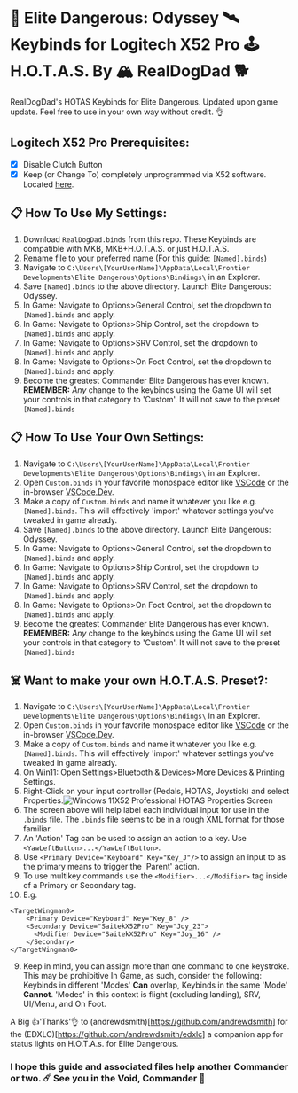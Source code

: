 # 🚀 Elite Dangerous: Odyssey 🛰️ Keybinds for Logitech X52 Pro 🕹️ H.O.T.A.S. By 🏔️ RealDogDad 🐕
RealDogDad's HOTAS Keybinds for Elite Dangerous. Updated upon game update.
Feel free to use in your own way without credit. 👌
## Logitech X52 Pro Prerequisites:
- [x] Disable Clutch Button
- [x] Keep (or Change To) completely unprogrammed via X52 software. Located [here](https://logitechg502.com/wp-content/drivers/X52_HOTAS_x86_8_0_213_0.exe). 
## 📋 How To Use My Settings:
1. Download `RealDogDad.binds` from this repo. These Keybinds are compatible with MKB, MKB+H.O.T.A.S. or just H.O.T.A.S.
2. Rename file to your preferred name (For this guide: `[Named].binds`)
1. Navigate to `C:\Users\[YourUserName]\AppData\Local\Frontier Developments\Elite Dangerous\Options\Bindings\` in an Explorer.
2. Save `[Named].binds` to the above directory. Launch Elite Dangerous: Odyssey.
3. In Game: Navigate to Options>General Control, set the dropdown to `[Named].binds` and apply.
4. In Game: Navigate to Options>Ship Control, set the dropdown to `[Named].binds` and apply.
5. In Game: Navigate to Options>SRV Control, set the dropdown to `[Named].binds` and apply.
6. In Game: Navigate to Options>On Foot Control, set the dropdown to `[Named].binds` and apply.
7. Become the greatest Commander Elite Dangerous has ever known.
__REMEMBER:__ *Any* change to the keybinds using the Game UI will set your controls in that category to 'Custom'. It will not save to the preset `[Named].binds`
## 📋 How To Use Your Own Settings:
1. Navigate to `C:\Users\[YourUserName]\AppData\Local\Frontier Developments\Elite Dangerous\Options\Bindings\` in an Explorer.
2. Open `Custom.binds` in your favorite monospace editor like [VSCode](https://code.visualstudio.com/) or the in-browser [VSCode.Dev](https://vscode.dev/).
3. Make a copy of `Custom.binds` and name it whatever you like e.g. `[Named].binds`. This will effectively 'import' whatever settings you've tweaked in game already.
2. Save `[Named].binds` to the above directory. Launch Elite Dangerous: Odyssey.
4. In Game: Navigate to Options>General Control, set the dropdown to `[Named].binds` and apply.
5. In Game: Navigate to Options>Ship Control, set the dropdown to `[Named].binds` and apply.
6. In Game: Navigate to Options>SRV Control, set the dropdown to `[Named].binds` and apply.
7. In Game: Navigate to Options>On Foot Control, set the dropdown to `[Named].binds` and apply.
8. Become the greatest Commander Elite Dangerous has ever known.
__REMEMBER:__ *Any* change to the keybinds using the Game UI will set your controls in that category to 'Custom'. It will not save to the preset `[Named].binds`
## ☠️ Want to make your own H.O.T.A.S. Preset?:
1. Navigate to `C:\Users\[YourUserName]\AppData\Local\Frontier Developments\Elite Dangerous\Options\Bindings\` in an Explorer.
2. Open `Custom.binds` in your favorite monospace editor like [VSCode](https://code.visualstudio.com/) or the in-browser [VSCode.Dev](https://vscode.dev/).
3. Make a copy of `Custom.binds` and name it whatever you like e.g. `[Named].binds`. This will effectively 'import' whatever settings you've tweaked in game already. 
4. On Win11: Open Settings>Bluetooth & Devices>More Devices & Printing Settings. 
5. Right-Click on your input controller (Pedals, HOTAS, Joystick) and select Properties.<picture><source media="(prefers-color-scheme: dark)" srcset="https://i.ibb.co/PYdS3TZ/Controller-Properties.png" alt="Controller-Properties"><img alt="Windows 11X52 Professional HOTAS Properties Screen" src="https://i.ibb.co/PYdS3TZ/Controller-Properties.png"></picture>
6. The screen above will help label each individual input for use in the `.binds` file. The `.binds` file seems to be in a rough XML format for those familiar.
7. An 'Action' Tag can be used to assign an action to a key. Use `<YawLeftButton>...</YawLeftButton>`.
7. Use `<Primary Device="Keyboard" Key="Key_J"/>` to assign an input to as the primary means to trigger the 'Parent' action.
9. To use multikey commands use the `<Modifier>...</Modifier>` tag inside of a Primary or Secondary tag.
8. E.g. 
```
<TargetWingman0>
	<Primary Device="Keyboard" Key="Key_8" />
	<Secondary Device="SaitekX52Pro" Key="Joy_23">
	  <Modifier Device="SaitekX52Pro" Key="Joy_16" />
	</Secondary>
</TargetWingman0>
```
9. Keep in mind, you can assign more than one command to one keystroke. This may be prohibitive In Game, as such, consider the following: Keybinds in different 'Modes' __Can__ overlap, Keybinds in the same 'Mode' __Cannot__. 'Modes' in this context is flight (excluding landing), SRV, UI/Menu, and On Foot.

A Big 👍'Thanks'👌 to (andrewdsmith)[https://github.com/andrewdsmith] for the (EDXLC)[https://github.com/andrewdsmith/edxlc] a companion app for status lights on H.O.T.A.s. for Elite Dangerous.

### I hope this guide and associated files help another Commander or two. ☄️ See you in the Void, Commander 🌌
